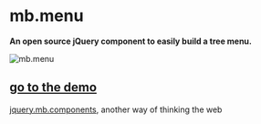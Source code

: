 # mb.menu

__An open source jQuery component to easily build a tree menu.__

![mb.menu](http://pupunzi.com/gitHub/mb.menu.jpg)

## [go to the demo](http://pupunzi.com/#mb.components/mb._menu/menu.html)


[jquery.mb.components](http://pupunzi.com/), another way of thinking the web